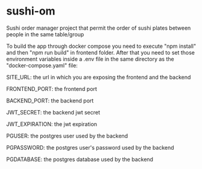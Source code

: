 # sushi-om
Sushi order manager project that permit the order of sushi plates between people in the same table/group

To build the app through docker compose you need to execute "npm install" and then "npm run build" in frontend folder. After that you need to set those environment variables inside a .env file in the same directory as the "docker-compose.yaml" file:

SITE_URL: the url in which you are exposing the frontend and the backend


FRONTEND_PORT: the frontend port


BACKEND_PORT: the backend port

JWT_SECRET: the backend jwt secret

JWT_EXPIRATION: the jwt expiration


PGUSER: the postgres user used by the backend

PGPASSWORD: the postgres user's password used by the backend

PGDATABASE: the postgres database used by the backend
